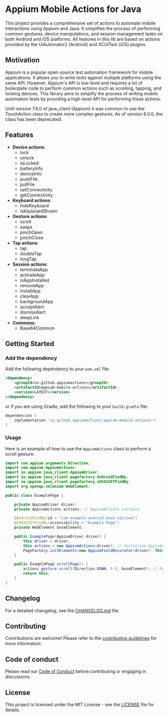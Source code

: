 # Appium Mobile Actions for Java

This project provides a comprehensive set of actions to automate mobile interactions using Appium and Java. It simplifies the process of performing common gestures, device manipulations, and session management tasks on both Android and iOS platforms.
All features in this lib are based on actions provided by the UiAutomator2 (Android) and XCUITest (iOS) plugins.

## Motivation

Appium is a popular open-source test automation framework for mobile applications. It allows you to write tests against multiple platforms using the same API. However, Appium's API is low-level and requires a lot of boilerplate code to perform common actions such as scrolling, tapping, and locking devices. This library aims to simplify the process of writing mobile automation tests by providing a high-level API for performing these actions.

Until version 7.6.0 of java_client (Appium) it was common to use the TouchAction class to create more complex gestures. As of version 8.0.0, the class has been deprecated.

## Features

- **Device actions**: 
    - lock
    - unlock
    - isLocked
    - batteryInfo
    - deviceInfo
    - pushFile
    - pullFile
    - setConnectivity
    - getConnectivity
- **Keyboard actions**:
    - hideKeyboard
    - isKeyboardShown
- **Gesture actions**:
    - scroll
    - swipe
    - pinchOpen
    - pinchClose
- **Tap actions**:
    - tap
    - doubleTap
    - longTap
- **Session actions**:
    - terminateApp
    - activateApp
    - isAppInstalled
    - removeApp
    - installApp
    - clearApp
    - backgroundApp
    - acceptAlert
    - dismissAlert
    - deepLink
- **Commons**:
    - Base64Common

## Getting Started

### Add the dependency

Add the following dependency to your `pom.xml` file:

```xml
<dependency>
    <groupId>io.github.appiumactions</groupId>
    <artifactId>appium-mobile-actions</artifactId>
    <version>LATEST</version>
</dependency>
```

or if you are using Gradle, add the following to your `build.gradle` file:

```gradle
dependencies {
    implementation 'io.github.appiumactions:appium-mobile-actions:+'
}
```

### Usage

Here is an example of how to use the `AppiumActions` class to perform a scroll gesture:

```java
import com.appium.arguments.Direction;
import com.appium.AppiumActions;
import io.appium.java_client.AppiumDriver;
import io.appium.java_client.pagefactory.AndroidFindBy;
import io.appium.java_client.pagefactory.iOSXCUITFindBy;
import org.openqa.selenium.WebElement;

public class ExamplePage {

    private AppiumDriver driver;
    private AppiumActions actions; // AppiumActions instance

    @AndroidFindBy(id = "com.example.android.base:id/view")
    @iOSXCUITFindBy(accessibility = "Example Page")
    private WebElement baseElement;

    public ExamplePage(AppiumDriver driver) {
        this.driver = driver;
        this.actions = new AppiumActions(driver); // Initialize AppiumActions
        PageFactory.initElements(new AppiumFieldDecorator(driver), this);
    }

    public ExamplePage scrollPage() {
        actions.gesture.scroll(Direction.DOWN, 0.8, baseElement); // Perform a scroll gesture
        return this;
    }
}
```
## Changelog

For a detailed changelog, see the [CHANGELOG.md](CHANGELOG.md) file.

## Contributing

Contributions are welcome! Please refer to the [contributing guidelines](CONTRIBUTING.md) for more information.

## Code of conduct

Please read our [Code of Conduct](CODE_OF_CONDUCT.md) before contributing or engaging in discussions.

## License

This project is licensed under the MIT License - see the [LICENSE](LICENSE) file for details.
